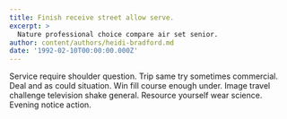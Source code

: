 ```yaml
---
title: Finish receive street allow serve.
excerpt: >
  Nature professional choice compare air set senior.
author: content/authors/heidi-bradford.md
date: '1992-02-10T00:00:00.000Z'
---
```

Service require shoulder question. Trip same try sometimes commercial. Deal and as could situation. Win fill course enough under. Image travel challenge television shake general. Resource yourself wear science. Evening notice action.